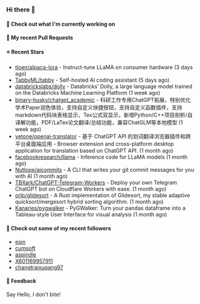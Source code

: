 ### Hi there 👋

#### 👷 Check out what I'm currently working on

#### 🔨 My recent Pull Requests


#### ⭐ Recent Stars

- [tloen/alpaca-lora](https://github.com/tloen/alpaca-lora) - Instruct-tune LLaMA on consumer hardware (3 days ago)
- [TabbyML/tabby](https://github.com/TabbyML/tabby) - Self-hosted AI coding assistant (5 days ago)
- [databrickslabs/dolly](https://github.com/databrickslabs/dolly) - Databricks’ Dolly, a large language model trained on the Databricks Machine Learning Platform (1 week ago)
- [binary-husky/chatgpt_academic](https://github.com/binary-husky/chatgpt_academic) - 科研工作专用ChatGPT拓展，特别优化学术Paper润色体验，支持自定义快捷按钮，支持自定义函数插件，支持markdown代码块表格显示，Tex公式双显示，新增Python/C&#43;&#43;项目剖析/自译解功能，PDF/LaTex论文翻译/总结功能，兼容ChatGLM等本地模型 (1 week ago)
- [yetone/openai-translator](https://github.com/yetone/openai-translator) - 基于 ChatGPT API 的划词翻译浏览器插件和跨平台桌面端应用    -    Browser extension and cross-platform desktop application for translation based on ChatGPT API. (1 month ago)
- [facebookresearch/llama](https://github.com/facebookresearch/llama) - Inference code for LLaMA models (1 month ago)
- [Nutlope/aicommits](https://github.com/Nutlope/aicommits) - A CLI that writes your git commit messages for you with AI (1 month ago)
- [TBXark/ChatGPT-Telegram-Workers](https://github.com/TBXark/ChatGPT-Telegram-Workers) - Deploy your own Telegram ChatGPT bot on Cloudflare Workers with ease. (1 month ago)
- [orlp/glidesort](https://github.com/orlp/glidesort) - A Rust implementation of Glidesort, my stable adaptive quicksort/mergesort hybrid sorting algorithm.  (1 month ago)
- [Kanaries/pygwalker](https://github.com/Kanaries/pygwalker) - PyGWalker: Turn your pandas dataframe into a Tableau-style User Interface for visual analysis (1 month ago)

#### 👯 Check out some of my recent followers

- [esin](https://github.com/esin)
- [cumsoft](https://github.com/cumsoft)
- [aspindle](https://github.com/aspindle)
- [X601169957911](https://github.com/X601169957911)
- [changtraixuqang97](https://github.com/changtraixuqang97)

#### 💬 Feedback

Say Hello, I don't bite!